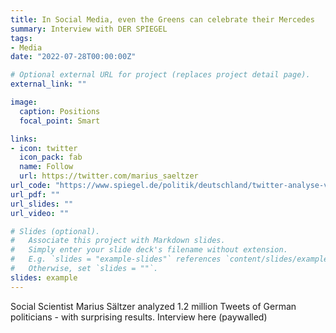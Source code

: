 ```yaml
---
title: In Social Media, even the Greens can celebrate their Mercedes 
summary: Interview with DER SPIEGEL
tags:
- Media 
date: "2022-07-28T00:00:00Z"

# Optional external URL for project (replaces project detail page).
external_link: ""

image:
  caption: Positions
  focal_point: Smart

links:
- icon: twitter
  icon_pack: fab
  name: Follow
  url: https://twitter.com/marius_saeltzer
url_code: "https://www.spiegel.de/politik/deutschland/twitter-analyse-von-politiker-tweets-in-den-sozialen-medien-kann-auch-ein-gruener-von-seinem-mercedes-schwaermen-a-2a48aaca-06e9-4994-b088-81360724903"
url_pdf: ""
url_slides: ""
url_video: ""

# Slides (optional).
#   Associate this project with Markdown slides.
#   Simply enter your slide deck's filename without extension.
#   E.g. `slides = "example-slides"` references `content/slides/example-slides.md`.
#   Otherwise, set `slides = ""`.
slides: example
---
```

Social Scientist Marius Sältzer analyzed 1.2 million Tweets of German politicians - with surprising results. Interview here (paywalled)

